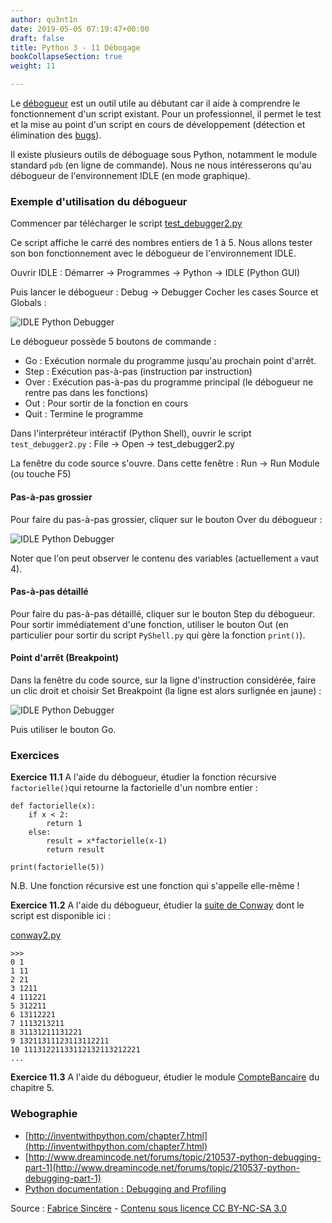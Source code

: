 ```yaml
---
author: qu3nt1n
date: 2019-05-05 07:19:47+00:00
draft: false
title: Python 3 - 11 Débogage
bookCollapseSection: true
weight: 11

---
```




Le [débogueur](http://fr.wikipedia.org/wiki/D%C3%A9bogueur) est un outil utile au débutant car il aide à comprendre le fonctionnement d'un script existant.
Pour un professionnel, il permet le test et la mise au point d'un script en cours de développement (détection et élimination des [bugs](http://fr.wikipedia.org/wiki/Bug_%28informatique%29)).

Il existe plusieurs outils de déboguage sous Python, notamment le module standard `pdb` (en ligne de commande).
Nous ne nous intéresserons qu'au débogueur de l'environnement IDLE (en mode graphique).


### Exemple d'utilisation du débogueur


Commencer par télécharger le script [test_debugger2.py](http://fsincere.free.fr/isn/python/script/test_debugger2.py)

Ce script affiche le carré des nombres entiers de 1 à 5.
Nous allons tester son bon fonctionnement avec le débogueur de l'environnement IDLE.

Ouvrir IDLE :
Démarrer → Programmes → Python → IDLE (Python GUI)

Puis lancer le débogueur :
Debug → Debugger
Cocher les cases Source et Globals :

![IDLE Python Debugger](http://fsincere.free.fr/isn/python/picto/debugger_1.png)


Le débogueur possède 5 boutons de commande :



* Go : Exécution normale du programme jusqu'au prochain point d'arrêt.
* Step : Exécution pas-à-pas (instruction par instruction)
* Over : Exécution pas-à-pas du programme principal (le débogueur ne rentre pas dans les fonctions)
* Out : Pour sortir de la fonction en cours
* Quit : Termine le programme

Dans l'interpréteur intéractif (Python Shell), ouvrir le script `test_debugger2.py` :
File → Open → test_debugger2.py

La fenêtre du code source s'ouvre.
Dans cette fenêtre : Run → Run Module (ou touche F5)


#### Pas-à-pas grossier


Pour faire du pas-à-pas grossier, cliquer sur le bouton Over du débogueur :

![IDLE Python Debugger](http://fsincere.free.fr/isn/python/picto/debugger_2.png)


Noter que l'on peut observer le contenu des variables (actuellement `a` vaut 4).


#### Pas-à-pas détaillé


Pour faire du pas-à-pas détaillé, cliquer sur le bouton Step du débogueur.
Pour sortir immédiatement d'une fonction, utiliser le bouton Out (en particulier pour sortir du script `PyShell.py` qui gère la fonction `print()`).


#### Point d'arrêt (Breakpoint)


Dans la fenêtre du code source, sur la ligne d'instruction considérée, faire un clic droit et choisir Set Breakpoint (la ligne est alors surlignée en jaune) :

![IDLE Python Debugger](http://fsincere.free.fr/isn/python/picto/debugger_3.png)


Puis utiliser le bouton Go.


### Exercices


**Exercice 11.1** A l'aide du débogueur, étudier la fonction récursive `factorielle()`qui retourne la factorielle d'un nombre entier :


    def factorielle(x):
        if x < 2:
            return 1
        else:
            result = x*factorielle(x-1)
            return result

    print(factorielle(5))


N.B. Une fonction récursive est une fonction qui s'appelle elle-même !

**Exercice 11.2** A l'aide du débogueur, étudier la [suite de Conway](http://fr.wikipedia.org/wiki/Suite_de_Conway) dont le script est disponible ici :

[conway2.py](http://fsincere.free.fr/isn/python/script/conway2.py)


    >>>
    0 1
    1 11
    2 21
    3 1211
    4 111221
    5 312211
    6 13112221
    7 1113213211
    8 31131211131221
    9 13211311123113112211
    10 11131221133112132113212221
    ...


**Exercice 11.3** A l'aide du débogueur, étudier le module [CompteBancaire](http://fsincere.free.fr/isn/python/cours_python_classe.php#CompteBancaire) du chapitre 5.


### Webographie





* [http://inventwithpython.com/chapter7.html](http://inventwithpython.com/chapter7.html)
* [http://www.dreamincode.net/forums/topic/210537-python-debugging-part-1](http://www.dreamincode.net/forums/topic/210537-python-debugging-part-1)
* [Python documentation : Debugging and Profiling](http://docs.python.org/2/library/debug.html)






Source : [Fabrice Sincère](http://fsincere.free.fr/isn/python/cours_python_debugger.php) - [Contenu sous licence CC BY-NC-SA 3.0](http://creativecommons.org/licenses/by-nc-sa/3.0/fr/)
